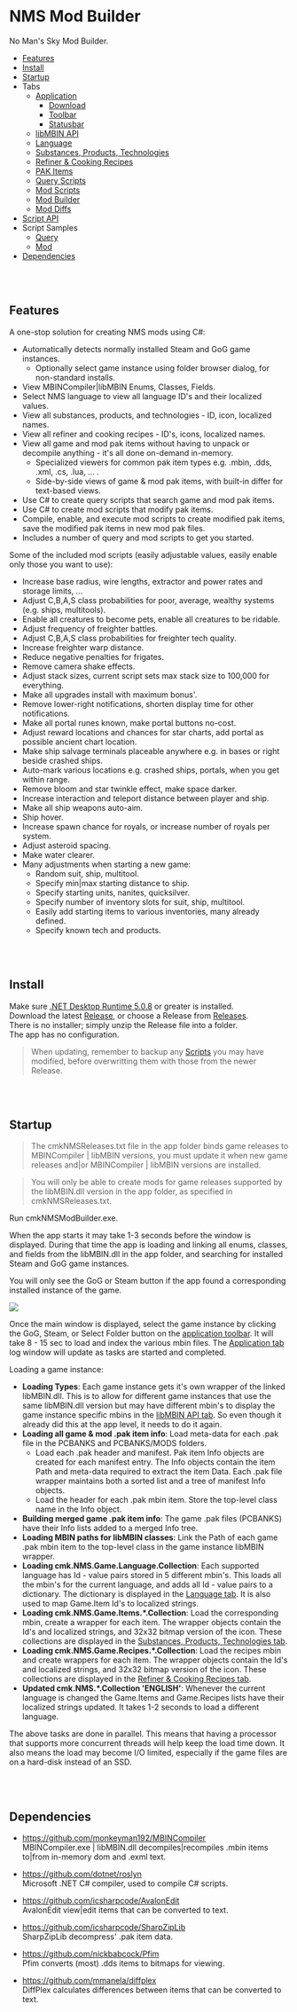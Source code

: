# NMS Mod Builder

No Man's Sky Mod Builder.

<!--ts-->
* [Features](#Features)
* [Install](#Install)
* [Startup](#Startup)
* Tabs
  * [Application](Doc/Tab_Application.md)
    * [Download](Doc/Tab_Application.md#Download)
    * [Toolbar](Doc/Tab_Application.md#Toolbar)
    * [Statusbar](Doc/Tab_Application.md#Statusbar)
  * [libMBIN API](Doc/Tab_libMBIN.md)
  * [Language](Doc/Tab_Language.md)
  * [Substances, Products, Technologies](Doc/Tab_GameItems.md)
  * [Refiner & Cooking Recipes](Doc/Tab_GameRecipes.md)
  * [PAK Items](Doc/Tab_PakItems.md)
  * [Query Scripts](Doc/Tab_QueryScripts.md)
  * [Mod Scripts](Doc/Tab_ModScripts.md)
  * [Mod Builder](Doc/Tab_ModBuilder.md)
  * [Mod Diffs](Doc/Tab_ModDiffs.md)
* [Script API](Doc/Script_API.md)
* Script Samples
  * [Query](Doc/Scripts_Query.md)
  * [Mod](Doc/Scripts_Mod.md)
* [Dependencies](#Dependencies)
<!--te-->

</br>
</br>

## Features
A one-stop solution for creating NMS mods using C#:</br>
- Automatically detects normally installed Steam and GoG game instances.
  - Optionally select game instance using folder browser dialog, for non-standard installs.
- View MBINCompiler|libMBIN Enums, Classes, Fields.
- Select NMS language to view all language ID's and their localized values.
- View all substances, products, and technologies - ID, icon, localized names.
- View all refiner and cooking recipes - ID's, icons, localized names.
- View all game and mod pak items without having to unpack or decompile anything - it's all done on-demand in-memory.
  - Specialized viewers for common pak item types e.g. .mbin, .dds, .xml, .cs, .lua, ... .
  - Side-by-side views of game & mod pak items, with built-in differ for text-based views.
- Use C# to create query scripts that search game and mod pak items.
- Use C# to create mod scripts that modify pak items.
- Compile, enable, and execute mod scripts to create modified pak items, save the modified pak items in new mod pak files.
- Includes a number of query and mod scripts to get you started.

Some of the included mod scripts (easily adjustable values, easily enable only those you want to use):
  - Increase base radius, wire lengths, extractor and power rates and storage limits, ...
  - Adjust C,B,A,S class probabilities for poor, average, wealthy systems (e.g. ships, multitools).
  - Enable all creatures to become pets, enable all creatures to be ridable.
  - Adjust frequency of freighter battles.
  - Adjust C,B,A,S class probabilities for freighter tech quality.
  - Increase freighter warp distance.
  - Reduce negative penalties for frigates.
  - Remove camera shake effects.
  - Adjust stack sizes, current script sets max stack size to 100,000 for everything.
  - Make all upgrades install with maximum bonus'.
  - Remove lower-right notifications, shorten display time for other notifications.
  - Make all portal runes known, make portal buttons no-cost.
  - Adjust reward locations and chances for star charts, add portal as possible ancient chart location.
  - Make ship salvage terminals placeable anywhere e.g. in bases or right beside crashed ships.
  - Auto-mark various locations e.g. crashed ships, portals, when you get within range.
  - Remove bloom and star twinkle effect, make space darker.
  - Increase interaction and teleport distance between player and ship.
  - Make all ship weapons auto-aim.
  - Ship hover.
  - Increase spawn chance for royals, or increase number of royals per system.
  - Adjust asteroid spacing.
  - Make water clearer.
  - Many adjustments when starting a new game:
    - Random suit, ship, multitool.
    - Specify min|max starting distance to ship.
    - Specify starting units, nanites, quicksilver.
    - Specify number of inventory slots for suit, ship, multitool.
    - Easily add starting items to various inventories, many already defined.
    - Specify known tech and products.

</br>
</br>

## Install
Make sure [.NET Desktop Runtime 5.0.8](https://dotnet.microsoft.com/download/dotnet/5.0) or greater is installed.</br>
Download the latest [Release](https://github.com/cmkushnir/NMSModBuilder/releases/latest/download/NMSModBuilder.7z), or choose a Release from [Releases](https://github.com/cmkushnir/NMSModBuilder/releases).</br>
There is no installer; simply unzip the Release file into a folder.</br>
The app has no configuration.

> When updating, remember to backup any [Scripts](Doc/Scripts.md) you may have modified, before overwritting them with those from the newer Release.

</br>
</br>

## Startup
> The cmkNMSReleases.txt file in the app folder binds game releases to MBINCompiler | libMBIN versions, you must update it when new game releases and|or MBINCompiler | libMBIN versions are installed.

> You will only be able to create mods for game releases supported by the libMBIN.dll version in the app folder, as specified in cmkNMSReleases.txt.

Run cmkNMSModBuilder.exe.

When the app starts it may take 1-3 seconds before the window is displayed.
During that time the app is loading and linking all enums, classes, and fields from the libMBIN.dll in the app folder,
and searching for installed Steam and GoG game instances.

You will only see the GoG or Steam button if the app found a corresponding installed instance of the game.

![](Doc/Tab_Application.png)

Once the main window is displayed, select the game instance by clicking the GoG, Steam, or Select Folder button on the [application toolbar](Doc/Tab_Application.md#Toolbar).
It will take 8 - 15 sec to load and index the various mbin files.
The [Application tab](Doc/Tab_Application.md) log window will update as tasks are started and completed.

Loading a game instance:
- **Loading Types**:
  Each game instance gets it's own wrapper of the linked libMBIN.dll.
  This is to allow for different game instances that use the same libMBIN.dll version but may have different mbin's
  to display the game instance specific mbins in the [libMBIN API tab](Doc/Tab_libMBIN.md).
  So even though it already did this at the app level, it needs to do it again.
- **Loading all game & mod .pak item info**:
  Load meta-data for each .pak file in the PCBANKS and PCBANKS/MODS folders.
  - Load each .pak header and manifest.
    Pak item Info objects are created for each manifest entry.
    The Info objects contain the item Path and meta-data required to extract the item Data.
    Each .pak file wrapper maintains both a sorted list and a tree of manifest Info objects.
  - Load the header for each .pak mbin item.  Store the top-level class name in the Info object.
- **Building merged game .pak item info**:
  The game .pak files (PCBANKS) have their Info lists added to a merged Info tree.
- **Loading MBIN paths for libMBIN classes**:
  Link the Path of each game .pak mbin item to the top-level class in the game instance libMBIN wrapper.
- **Loading cmk.NMS.Game.Language.Collection**:
  Each supported language has Id - value pairs stored in 5 different mbin's.
  This loads all the mbin's for the current language, and adds all Id - value pairs to a dictionary.
  The dictionary is displayed in the [Language tab](Doc/Tab_Language.md).
  It is also used to map Game.Item Id's to localized strings.
- **Loading cmk.NMS.Game.Items.\*.Collection**:
  Load the corresponding mbin, create a wrapper for each item.
  The wrapper objects contain the Id's and localized strings, and 32x32 bitmap version of the icon.
  These collections are displayed in the [Substances, Products, Technologies tab](Doc/Tab_GameItems.md).
- **Loading cmk.NMS.Game.Recipes.\*.Collection**:
  Load the recipes mbin and create wrappers for each item.
  The wrapper objects contain the Id's and localized strings, and 32x32 bitmap version of the icon.
  These collections are displayed in the [Refiner & Cooking Recipes tab](Doc/Tab_GameRecipes.md).
- **Updated cmk.NMS.\*.Collection 'ENGLISH'**:
  Whenever the current language is changed the Game.Items and Game.Recipes lists have their localized strings updated.
  It takes 1-2 seconds to load a different language.

The above tasks are done in parallel.
This means that having a processor that supports more concurrent threads will help keep the load time down.
It also means the load may become I/O limited, especially if the game files are on a hard-disk instead of an SSD.

</br>
</br>

## Dependencies

- https://github.com/monkeyman192/MBINCompiler</br>
MBINCompiler.exe | libMBIN.dll decompiles|recompiles .mbin items to|from in-memory dom and .exml text.

- https://github.com/dotnet/roslyn</br>
Microsoft .NET C# compiler, used to compile C# scripts.

- https://github.com/icsharpcode/AvalonEdit</br>
AvalonEdit view|edit items that can be converted to text.

- https://github.com/icsharpcode/SharpZipLib</br>
SharpZipLib decompress' .pak item data.

- https://github.com/nickbabcock/Pfim</br>
Pfim converts (most) .dds items to bitmaps for viewing.

- https://github.com/mmanela/diffplex</br>
DiffPlex calculates differences between items that can be converted to text.

</br>
